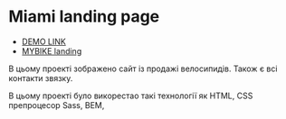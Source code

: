 # Miami landing page
 - [DEMO LINK](https://mukutiuk.github.io/layout_miami/) 
 - [MYBIKE landing](https://www.figma.com/file/NZQAIydtHo5QkINyGLHNcq/BIKE-New-Version?node-id=0%3A1)


В цьому проекті зображено сайт із продажі велосипидів. Також є всі контакти звязку.

В цьому проекті було викорестао такі технології як HTML, CSS препроцесор Sass, BEM, 


